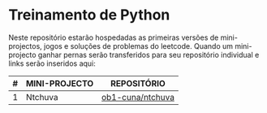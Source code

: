 # Treinamento de Python
Neste repositório estarão hospedadas as primeiras versões de mini-projectos, jogos e soluções de problemas do leetcode.
Quando um mini-projecto ganhar pernas serão transferidos para seu repositório individual e links serão inseridos aqui:

|  # | MINI-PROJECTO  | REPOSITÓRIO  |
| ------------ | ------------ | ------------ |
|  1 | Ntchuva  |  [ob1-cuna/ntchuva](https://github.com/ob1-cuna/ntchuva "ob1-cuna/ntchuva") |
